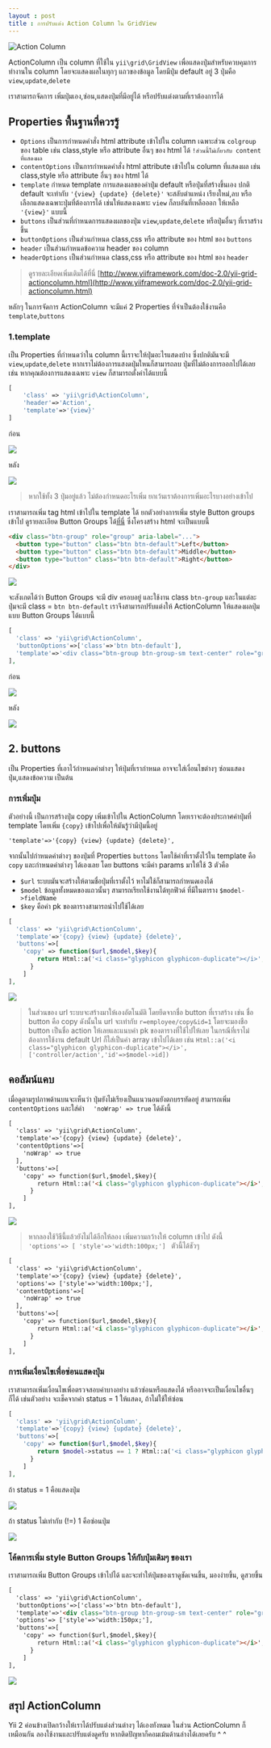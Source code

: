 ```yaml
---
layout : post
title : การปรับแต่ง Action Column ใน GridView
---
```


![Action Column](/img/thumbnail/action-column.jpg)

ActionColumn เป็น column ที่ใช้ใน `yii\grid\GridView` เพื่อแสดงปุ่มสำหรับควบคุมการทำงานใน column โดยจะแสดงผลในทุกๆ แถวของข้อมูล โดยมีปุ่ม default อยู่ 3 ปุ่มคือ `view`,`update`,`delete`

เราสามารถจัดการ เพิ่มปุ่มเอง,ซ่อน,แสดงปุ่มที่มีอยู่ได้  หรือปรับแต่งตามที่เราต้องการได้

## Properties พื้นฐานที่ควรรู้
- `Options` เป็นการกำหนดคำสั่ง html attribute เข้าไปใน column เฉพาะส่วน `colgroup` ของ table เช่น class,style หรือ attribute อื่นๆ ของ html ได้ `!ส่วนนี้ไม่เกี่ยวกับ content ที่แสดงผล`
- `contentOptions` เป็นการกำหนดคำสั่ง html attribute เข้าไปใน column ที่แสดงผล เช่น class,style หรือ attribute อื่นๆ ของ html ได้
- `template` กำหนด template การแสดงผลของค่าปุ่ม default หรือปุ่มที่สร้างขึ้นเอง ปกติ default จะเท่ากับ `'{view} {update} {delete}'` จะสลับตำแหน่ง เรียงใหม่,ลบ หรือเลือกแสดงเฉพาะปุ่มที่ต้องการได้ เช่นให้แสดงเฉพาะ `view` ก็ลบอันที่เหลือออก ให้เหลือ `'{view}'` แบบนี้
- `buttons` เป็นส่วนที่กำหนดการแสดงผลของปุ่ม `view`,`update`,`delete` หรือปุ่มอื่นๆ ที่เราสร้างขึ้น
- `buttonOptions` เป็นส่วนกำหนด class,css หรือ attribute ของ html ของ `buttons`
- `header` เป็นส่วนกำหนดข้อความ header ของ column
- `headerOptions` เป็นส่วนกำหนด class,css หรือ attribute ของ html ของ `header`

> ดูรายละเอียดเพิ่มเติมได้ที่นี่ [http://www.yiiframework.com/doc-2.0/yii-grid-actioncolumn.html](http://www.yiiframework.com/doc-2.0/yii-grid-actioncolumn.html)


หลักๆ ในการจัดการ ActionColumn จะมีแค่ 2 Properties ที่จำเป็นต้องใช้งานคือ `template`,`buttons`

### 1.template  

เป็น Properties ที่กำหนดว่าใน column นี้เราจะให้ปุ่มอะไรแสดงบ้าง ซึ่งปกติมันจะมี `view`,`update`,`delete` หากเราไม่ต้องการแสงดปุ่มใหนก็สามารถลบ ปุ่มที่ไม่ต้องการออกไปได้เลย เช่น หากคุณต้องการแสดงเฉพาะ `view` ก็สามารถตั้งค่าได้แบบนี้

```php
[
    'class' => 'yii\grid\ActionColumn',
    'header'=>'Action',
    'template'=>'{view}'
]
```
ก่อน

![](/img/all-button-action-column.png)

หลัง

![](/img/view-action-column.png)

> หากใช้ทั้ง 3 ปุ่มอยู่แล้ว ไม่ต้องกำหนดอะไรเพิ่ม ยกเว้นเราต้องการเพิ่มอะไรบางอย่างเข้าไป

เราสามารถเพิ่ม tag html เข้าไปใน template ได้ ยกตัวอย่างการเพิ่ม style Button groups เข้าไป
ดูรายละเอียด Button Groups ได้[ที่นี่](http://getbootstrap.com/components/#btn-groups) ซึ่งโครงสร้าง html จะเป็นแบบนี้

```html
<div class="btn-group" role="group" aria-label="...">
  <button type="button" class="btn btn-default">Left</button>
  <button type="button" class="btn btn-default">Middle</button>
  <button type="button" class="btn btn-default">Right</button>
</div>
```
![](/img/button-groups.png)

จะสังเกตได้ว่า Button Groups จะมี div ครอบอยู่ และใช้งาน class `btn-group` และในแต่ละปุ่มจะมี class = `btn btn-default` เราจึงสามารถปรับแต่งให้ ActionColumn ให้แสดงผลปุ่มแบบ Button Groups ได้แบบนี้

```php
[
  'class' => 'yii\grid\ActionColumn',
  'buttonOptions'=>['class'=>'btn btn-default'],
  'template'=>'<div class="btn-group btn-group-sm text-center" role="group"> {view} {update} {delete} </div>'
],
```
ก่อน

![](/img/all-button-action-column.png)

หลัง

![](/img/button-groups-action-column.png)



## 2. buttons

เป็น Properties ที่เอาไว้กำหนดค่าต่างๆ ให้ปุ่มที่เรากำหนด อาจจะใส่เงื่อนไขต่างๆ ซ่อนแสดงปุ่ม,แสดงข้อความ เป็นต้น

### การเพิ่มปุ่ม
ตัวอย่างนี้ เป็นการสร้างปุ่ม copy เพิ่มเข้าไปใน ActionColumn โดยเราจะต้องประกาศค่าปุ่มที่ template โดยเพิ่ม `{copy}`  เข้าไปเพื่อให้มันรู้ว่ามีปุ่มนี้อยู่

```
'template'=>'{copy} {view} {update} {delete}',
```

จากนั้นไปกำหนดค่าต่างๆ ของปุ่มที่ Properties `buttons` โดยใช้ค่าที่เราตั้งไว้ใน template คือ `copy` และกำหนดค่าต่างๆ ได้เองเลย โดย buttons จะมีค่า params มาให้ใช้ 3 ตัวคือ

- `$url` ระบบมันจะสร้างให้ตามชื่อปุ่มที่เราตั้งไว้ หาไม่ใช้ก็สามารถกำหนดเองได้
- `$model` ข้อมูลทั้งหมดของแถวนั้นๆ สามารถเรียกใช้งานได้ทุกฟิวด์ ที่มีในตาราง `$model->fieldName`
- `$key` คือค่า pk ของตารางสามารถนำไปใช้ได้เลย

```php
[
  'class' => 'yii\grid\ActionColumn',
  'template'=>'{copy} {view} {update} {delete}',
  'buttons'=>[
    'copy' => function($url,$model,$key){
        return Html::a('<i class="glyphicon glyphicon-duplicate"></i>',$url);
      }
    ]
],
```
![](/img/action-column-copy.png)

> ในส่วนของ url ระบบจะสร้างมาให้เองอัตโนมัติ โดยยึดจากชื่อ button ที่เราสร้าง เช่น ชื่อ button คือ copy ดังนั้นใน url จะเท่ากับ `r=employee/copy&id=1` โดยจะมองชือ button เป็นชื่อ action ให้เลยและแนบค่า pk ของตารางที่ใช้ไปให้เลย ในกรณีที่เราไม่ต้องการใช้งาน default Url ก็ใส่เป็นค่า array เข้าไปได้เลย  เช่น `
Html::a('<i class="glyphicon glyphicon-duplicate"></i>',['controller/action','id'=>$model->id])
`

## คอลัมน์แคบ
เมื่อดูตามรูปภาพด้านบนจะเห็นว่า ปุ่มยังไม่เรียงเป็นแนวนอนยังตกบรรทัดอยู่ สามารถเพิ่ม `contentOptions` และใส่ค่า `  'noWrap' => true` ได้ดังนี้

```html
[
  'class' => 'yii\grid\ActionColumn',
  'template'=>'{copy} {view} {update} {delete}',
  'contentOptions'=>[
    'noWrap' => true
  ],
  'buttons'=>[
    'copy' => function($url,$model,$key){
        return Html::a('<i class="glyphicon glyphicon-duplicate"></i>',$url);
      }
    ]
],
```

![](/img/action-column-nowarp.png)

> หากลองใช้วิธีนี้แล้วยังไม่ได้อีกให้ลอง เพิ่มความกว้างให้ column เข้าไป ดังนี้ `'options'=> [ 'style'=>'width:100px;'] ` ตัวนี้ได้ชัวๆ

```html
[
  'class' => 'yii\grid\ActionColumn',
  'template'=>'{copy} {view} {update} {delete}',
  'options'=> ['style'=>'width:100px;'],
  'contentOptions'=>[
    'noWrap' => true
  ],
  'buttons'=>[
    'copy' => function($url,$model,$key){
        return Html::a('<i class="glyphicon glyphicon-duplicate"></i>',$url);
      }
    ]
],
```

### การเพิ่มเงื่อนไขเพื่อซ่อนแสดงปุ่ม

เราสามารถเพิ่มเงื่อนไขเพื่อตรวจสอบค่าบางอย่าง แล้วซ่อนหรือแสดงได้ หรืออาจจะเป็นเงื่อนไขอื่นๆ ก็ได้
เช่นตัวอย่าง จะเช็คจากค่า status = 1 ให้แสดง, ถ้าไม่ใช้ให้ซ่อน

```php
[
  'class' => 'yii\grid\ActionColumn',
  'template'=>'{copy} {view} {update} {delete}',
  'buttons'=>[
    'copy' => function($url,$model,$key){
        return $model->status == 1 ? Html::a('<i class="glyphicon glyphicon-duplicate"></i>',$url) : null;
      }
    ]
],
```
ถ้า status = 1 คือแสดงปุ่ม

![](/img/action-column-nowarp.png)

ถ้า status ไม่เท่ากับ (!=) 1 คือซ่อนปุ่ม

![](/img/all-button-action-column.png)


### โค้ดการเพิ่ม style Button Groups ให้กับปุ่มเดิมๆ ของเรา

เราสามารถเพิ่ม Button Groups เข้าไปได้ และจะทำให้ปุ่มของเราดูชัดเจนขึ้น, มองง่ายขึ้น, ดูสวยขึ้น 

```html
[
  'class' => 'yii\grid\ActionColumn',
  'buttonOptions'=>['class'=>'btn btn-default'],
  'template'=>'<div class="btn-group btn-group-sm text-center" role="group">{copy} {view} {update} {delete} </div>',
  'options'=> ['style'=>'width:150px;'],
  'buttons'=>[
    'copy' => function($url,$model,$key){
        return Html::a('<i class="glyphicon glyphicon-duplicate"></i>',$url,['class'=>'btn btn-default']);
      }
    ]
],
```

![](/img/button-groups-copy.png)


## สรุป ActionColumn

 Yii 2 ค่อนข้างเปิดกว้างให้เราได้ปรับแต่งส่วนต่างๆ ได้เองทังหมด ในส่วน ActionColumn ก็เหมือนกัน ลองใช้งานและปรับแต่งดูครับ หากติดปัญหาก็คอมเม้นด้านล่างได้เลยครับ ^ ^
